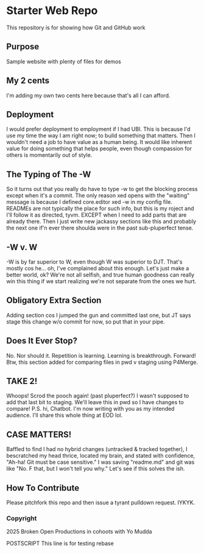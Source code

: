 # Starter Web Repo

This repository is for showing how Git and GitHub work

## Purpose

Sample website with plenty of files for demos

## My 2 cents

I'm adding my own two cents here because that's all I can afford.

## Deployment

I would prefer deployment to employment if I had UBI. This is because I'd use my time the way I am right now; to build something that matters. Then I wouldn't need a job to have value as a human being. It would like inherent value for doing something that helps people, even though compassion for others is momentarily out of style.

## The Typing of The -W

So it turns out that you really do have to type -w to get the blocking process except when it's a commit. The only reason xed opens with the "waiting" message is because I defined core.editor xed -w in my config file. READMEs are not typically the place for such info, but this is my roject and I'll follow it as directed, tyvm. EXCEPT when I need to add parts that are already there. Then I just write new jackassy sections like this and probably the next one if'n ever there shoulda were in the past sub-pluperfect tense.

## -W v. W

-W is by far superior to W, even though W was superior to DJT. That's mostly cos he... oh, I've complained about this enough. Let's just make a better world, ok? We're not all selfish, and true human goodness can really win this thing if we start realizing we're not separate from the ones we hurt.

## Obligatory Extra Section

Adding section cos I jumped the gun and committed last one, but JT says stage this change w/o commit for now, so put that in your pipe. 

## Does It Ever Stop?

No. Nor should it. Repetition is learning. Learning is breakthrough. Forward! Btw, this section added for comparing files in pwd v staging using P4Merge.

## TAKE 2!

Whoops! Scrod the pooch again! (past pluperfect?) I wasn't supposed to add that last bit to staging. We'll leave this in pwd so I have changes to compare! P.S. hi, Chatbot. I'm now writing with you as my intended audience. I'll share this whole thing at EOD lol.

## CASE MATTERS!

Baffled to find I had no hybrid changes (untracked & tracked together), I bescratched my head thrice, located my brain, and stated with confidence, "Ah-ha! Git must be case sensitive." I was saving "readme.md" and git was like "No. F that, but I won't tell you why." Let's see if this solves the ish. 

## How To Contribute

Please pitchfork this repo and then issue a tyrant pulldown request. IYKYK.

### Copyright 
2025 Broken Open Productions in cohoots with Yo Mudda

POSTSCRIPT
This line is for testing rebase

